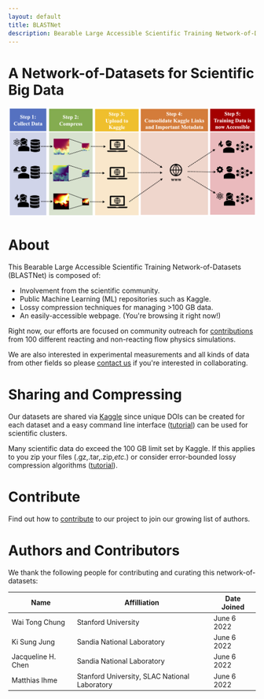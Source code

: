 ```yaml
---
layout: default
title: BLASTNet
description: Bearable Large Accessible Scientific Training Network-of-Datasets
---
```



# A Network-of-Datasets for Scientific Big Data

![approach](./assets/img/approach.png)

# About
This Bearable Large Accessible Scientific Training Network-of-Datasets (BLASTNet) is composed of:
* Involvement from the scientific community.
* Public Machine Learning (ML) repositories such as Kaggle.
* Lossy compression techniques for managing >100 GB data.
* An easily-accessible webpage. (You're browsing it right now!)

Right now, our efforts are focused on community outreach for [contributions](./contribute.html) from 100 different reacting and non-reacting flow physics simulations. 

We are also interested in experimental measurements and all kinds of data from other fields so please [contact us](./contact.html) if you're interested in collaborating.

# Sharing and Compressing

Our datasets are shared via [Kaggle](https://www.kaggle.com/) since unique DOIs can be created for each dataset and a easy command line interface ([tutorial](./tutorial.html)) can be used for scientific clusters.

Many scientific data do exceed the 100 GB limit set by Kaggle. If this applies to you zip your files (.gz,.tar,.zip,_etc._) or consider error-bounded lossy compression algorithms ([tutorial](./tutorial.html)).

# Contribute
Find out how to [contribute](./contribute.html) to our project to join our growing list of authors.

# Authors and Contributors

We thank the following people for contributing and curating this network-of-datasets:

| Name      | Affilliation | Date Joined |
| ----------| -----------  | ---------- |
| Wai Tong Chung   | Stanford University   | June 6 2022 |
| Ki Sung Jung   | Sandia National Laboratory   | June 6 2022 |
| Jacqueline H. Chen | Sandia National Laboratory   | June 6 2022 |
| Matthias Ihme | Stanford University, SLAC National Laboratory  | June 6 2022 |



